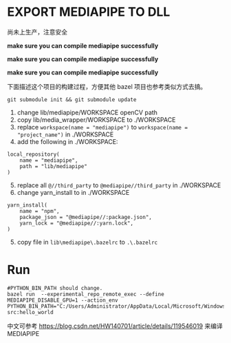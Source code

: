 # EXPORT MEDIAPIPE TO DLL
尚未上生产，注意安全

**make sure you can compile mediapipe successfully**

**make sure you can compile mediapipe successfully**

**make sure you can compile mediapipe successfully**

下面描述这个项目的构建过程，方便其他 bazel 项目也参考类似方式去搞。
```shell
git submodule init && git submodule update
```
1. change lib/mediapipe/WORKSPACE openCV path
2. copy lib/media_wrapper/WORKSPACE to ./WORKSPACE
3. replace `workspace(name = "mediapipe")` to `workspace(name = "project_name")` in ./WORKSPACE
4. add the following in ./WORKSPACE:
```
local_repository(
    name = "mediapipe",
    path = "lib/mediapipe"
)
```
5. replace all `@//third_party` to `@mediapipe//third_party` in ./WORKSPACE 
6. change yarn_install to in ./WORKSPACE

```
yarn_install(
    name = "npm",
    package_json = "@mediapipe//:package.json",
    yarn_lock = "@mediapipe//:yarn.lock",
)

```
5. copy file in `lib\mediapipe\.bazelrc` to `.\.bazelrc` 


# Run
```
#PYTHON_BIN_PATH should change.
bazel run  --experimental_repo_remote_exec --define MEDIAPIPE_DISABLE_GPU=1 --action_env PYTHON_BIN_PATH="C:/Users/Administrator/AppData/Local/Microsoft/WindowsApps/python.exe" src:hello_world

```


中文可参考 https://blog.csdn.net/HW140701/article/details/119546019 来编译 MEDIAPIPE 
